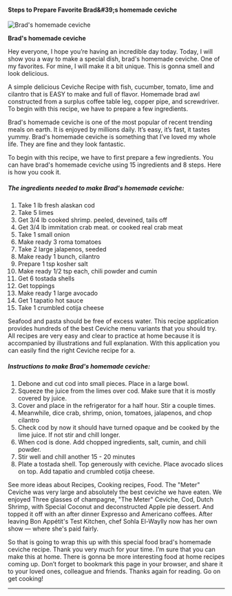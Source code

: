             

#### Steps to Prepare Favorite Brad&amp;#39;s homemade ceviche

![Brad's homemade ceviche](https://img-global.cpcdn.com/recipes/6059802475102208/751x532cq70/brads-homemade-ceviche-recipe-main-photo.jpg)

**Brad's homemade ceviche**

Hey everyone, I hope you’re having an incredible day today. Today, I will show you a way to make a special dish, brad's homemade ceviche. One of my favorites. For mine, I will make it a bit unique. This is gonna smell and look delicious.

A simple delicious Ceviche Recipe with fish, cucumber, tomato, lime and cilantro that is EASY to make and full of flavor. Homemade brad awl constructed from a surplus coffee table leg, copper pipe, and screwdriver. To begin with this recipe, we have to prepare a few ingredients.

Brad's homemade ceviche is one of the most popular of recent trending meals on earth. It is enjoyed by millions daily. It’s easy, it’s fast, it tastes yummy. Brad's homemade ceviche is something that I’ve loved my whole life. They are fine and they look fantastic.

To begin with this recipe, we have to first prepare a few ingredients. You can have brad's homemade ceviche using 15 ingredients and 8 steps. Here is how you cook it.

##### The ingredients needed to make Brad's homemade ceviche:

1.  Take 1 lb fresh alaskan cod
2.  Take 5 limes
3.  Get 3/4 lb cooked shrimp. peeled, deveined, tails off
4.  Get 3/4 lb immitation crab meat. or cooked real crab meat
5.  Take 1 small onion
6.  Make ready 3 roma tomatoes
7.  Take 2 large jalapenos, seeded
8.  Make ready 1 bunch, cilantro
9.  Prepare 1 tsp kosher salt
10.  Make ready 1/2 tsp each, chili powder and cumin
11.  Get 6 tostada shells
12.  Get toppings
13.  Make ready 1 large avocado
14.  Get 1 tapatio hot sauce
15.  Take 1 crumbled cotija cheese

Seafood and pasta should be free of excess water. This recipe application provides hundreds of the best Ceviche menu variants that you should try. All recipes are very easy and clear to practice at home because it is accompanied by illustrations and full explanation. With this application you can easily find the right Ceviche recipe for a.

##### Instructions to make Brad's homemade ceviche:

1.  Debone and cut cod into small pieces. Place in a large bowl.
2.  Squeeze the juice from the limes over cod. Make sure that it is mostly covered by juice.
3.  Cover and place in the refrigerator for a half hour. Stir a couple times.
4.  Meanwhile, dice crab, shrimp, onion, tomatoes, jalapenos, and chop cilantro
5.  Check cod by now it should have turned opaque and be cooked by the lime juice. If not stir and chill longer.
6.  When cod is done. Add chopped ingredients, salt, cumin, and chili powder.
7.  Stir well and chill another 15 - 20 minutes
8.  Plate a tostada shell. Top generously with ceviche. Place avocado slices on top. Add tapatio and crumbled cotija cheese.

See more ideas about Recipes, Cooking recipes, Food. The "Meter" Ceviche was very large and absolutely the best ceviche we have eaten. We enjoyed Three glasses of champagne, "The Meter" Ceviche, Cod, Dutch Shrimp, with Special Coconut and deconstructed Apple pie dessert. And topped it off with an after dinner Expresso and Americano coffees. After leaving Bon Appétit's Test Kitchen, chef Sohla El-Waylly now has her own show — where she's paid fairly.

So that is going to wrap this up with this special food brad's homemade ceviche recipe. Thank you very much for your time. I’m sure that you can make this at home. There is gonna be more interesting food at home recipes coming up. Don’t forget to bookmark this page in your browser, and share it to your loved ones, colleague and friends. Thanks again for reading. Go on get cooking!

* * *